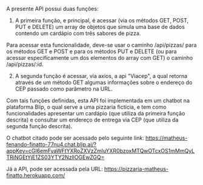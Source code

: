 

A presente API possui duas funções:

1. A primeira função, e principal, é acessar (via os métodos GET, POST, PUT e DELETE) um array de objetos que simula uma base de dados contendo um cardápio com três sabores de pizza.

Para acessar esta funcionalidade, deve-se usar o caminho /api/pizzas/ para os métodos GET e POST e para os métodos PUT e DELETE (ou para acessar especificamente um dos elementos do array com GET) o caminho /api/pizzas/:id. 

2. A segunda função é acessar, via axios, a api "Viacep", a qual retorna através de um método GET algumas informações sobre o endereço do CEP passado como parâmetro na URL.


Com tais funções definidas, esta API foi implementada em um chatbot na plataforma Blip, o qual serve a uma pizzaria fictícia, e tem como funcionalidades apresentar um cardápio (que utiliza da primeira função descrita) e consultar um endereço de entrega via CEP (que utiliza da segunda função descrita).

O chatbot citado pode ser acessado pelo seguinte link: https://matheus-fenando-finatto-77nu4.chat.blip.ai/?appKey=cGl6emFyaWFtYXRoZXVzZmluYXR0bzoxMTQwOTcxOS1mMmQyLTRiNGEtYjE1ZS03YTY2NzllOGEwZGQ=

Já a API, pode ser acessada pela URL:
https://pizzaria-matheus-finatto.herokuapp.com/


